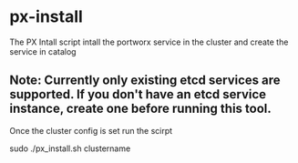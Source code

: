 # px-install

The PX  Intall  script  intall the portworx service in the cluster and create the service in catalog



## Note: Currently only existing etcd services are supported. If you don't have an etcd service instance, create one before running this tool.


Once the cluster config is set run the scirpt  


sudo ./px_install.sh  clustername






